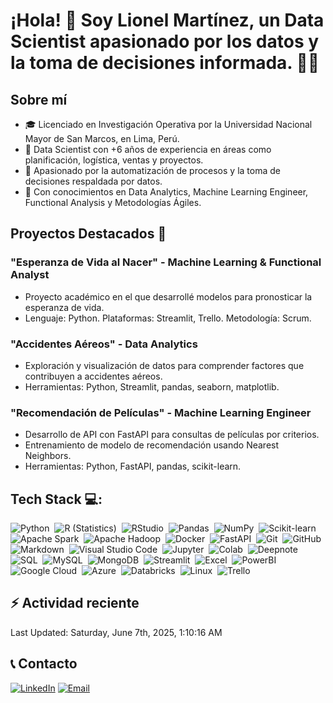 # ¡Hola! 👋 Soy Lionel Martínez, un Data Scientist apasionado por los datos y la toma de decisiones informada. 👨‍💼

## Sobre mí
- 🎓 Licenciado en Investigación Operativa por la Universidad Nacional Mayor de San Marcos, en Lima, Perú.
- 💼 Data Scientist con +6 años de experiencia en áreas como planificación, logística, ventas y proyectos.
- 🧠 Apasionado por la automatización de procesos y la toma de decisiones respaldada por datos.
- 🚀 Con conocimientos en Data Analytics, Machine Learning Engineer, Functional Analysis y Metodologías Ágiles.

## Proyectos Destacados 🚀
### "Esperanza de Vida al Nacer" - Machine Learning & Functional Analyst
- Proyecto académico en el que desarrollé modelos para pronosticar la esperanza de vida.
- Lenguaje: Python. Plataformas: Streamlit, Trello. Metodología: Scrum.

### "Accidentes Aéreos" - Data Analytics
- Exploración y visualización de datos para comprender factores que contribuyen a accidentes aéreos.
- Herramientas: Python, Streamlit, pandas, seaborn, matplotlib.

### "Recomendación de Películas" - Machine Learning Engineer
- Desarrollo de API con FastAPI para consultas de películas por criterios.
- Entrenamiento de modelo de recomendación usando Nearest Neighbors.
- Herramientas: Python, FastAPI, pandas, scikit-learn.

## Tech Stack 💻:
![Python](https://img.shields.io/badge/-Python-05122A?style=flat&logo=python)&nbsp;
![R (Statistics)](https://img.shields.io/badge/-R-05122A?style=flat&logo=R)&nbsp;
![RStudio](https://img.shields.io/badge/-RStudio-05122A?style=flat&logo=rstudio)&nbsp;
![Pandas](https://img.shields.io/badge/-Pandas-05122A?style=flat&logo=pandas)&nbsp;
![NumPy](https://img.shields.io/badge/-NumPy-05122A?style=flat&logo=numpy)&nbsp;
![Scikit-learn](https://img.shields.io/badge/-Scikit_learn-05122A?style=flat&logo=Scikit-learn)&nbsp;
![Apache Spark](https://img.shields.io/badge/-Apache%20Spark-05122A?style=flat&logo=Apache-Spark)&nbsp;
![Apache Hadoop](https://img.shields.io/badge/-Apache%20Hadoop-05122A?style=flat&logo=Apache-Hadoop)&nbsp;
![Docker](https://img.shields.io/badge/-Docker-05122A?style=flat&logo=Docker)&nbsp;
![FastAPI](https://img.shields.io/badge/-FastAPI-05122A?style=flat&logo=fastapi)&nbsp;
![Git](https://img.shields.io/badge/-Git-05122A?style=flat&logo=git)&nbsp;
![GitHub](https://img.shields.io/badge/-GitHub-05122A?style=flat&logo=github)&nbsp;
![Markdown](https://img.shields.io/badge/-Markdown-05122A?style=flat&logo=markdown)&nbsp;
![Visual Studio Code](https://img.shields.io/badge/-Visual%20Studio%20Code-05122A?style=flat&logo=visual-studio-code)&nbsp;
![Jupyter](https://img.shields.io/badge/-Jupyter-05122A?style=flat&logo=jupyter)&nbsp;
![Colab](https://img.shields.io/badge/-Colab-05122A?style=flat&logo=Google-Colab)&nbsp;
![Deepnote](https://img.shields.io/badge/-Deepnote-05122A?style=flat&logo=Deepnote)&nbsp;
![SQL](https://img.shields.io/badge/-SQL-05122A?style=flat&logo=Microsoft-SQL-Server)&nbsp;
![MySQL](https://img.shields.io/badge/-MySQL-05122A?style=flat&logo=MySQL)&nbsp;
![MongoDB](https://img.shields.io/badge/-MongoDB-05122A?style=flat&logo=MongoDB)&nbsp;
![Streamlit](https://img.shields.io/badge/-Streamlit-05122A?style=flat&logo=Streamlit)&nbsp;
![Excel](https://img.shields.io/badge/-Excel-05122A?style=flat&logo=Microsoft-Excel)&nbsp;
![PowerBI](https://img.shields.io/badge/-PowerBI-05122A?style=flat&logo=PowerBI)&nbsp;
![Google Cloud](https://img.shields.io/badge/-Google%20Cloud-05122A?style=flat&logo=Google-Cloud)&nbsp;
![Azure](https://img.shields.io/badge/-Azure-05122A?style=flat&logo=Microsoft-Azure)&nbsp;
![Databricks](https://img.shields.io/badge/-Databricks-05122A?style=flat&logo=databricks)&nbsp;
![Linux](https://img.shields.io/badge/-Linux-05122A?style=flat&logo=Linux)&nbsp;
![Trello](https://img.shields.io/badge/-Trello-05122A?style=flat&logo=trello)&nbsp;


## ⚡ Actividad reciente
<!--RECENT_ACTIVITY:start-->
<!--RECENT_ACTIVITY:end-->

<!--RECENT_ACTIVITY:last_update-->
Last Updated: Saturday, June 7th, 2025, 1:10:16 AM
<!--RECENT_ACTIVITY:last_update_end-->


## 📞 Contacto
[![LinkedIn](https://img.shields.io/badge/LinkedIn-0077B5?logo=linkedin&logoColor=white)](https://www.linkedin.com/in/lionel-martinez-chavez/)
[![Email](https://img.shields.io/badge/Email-D14836?logo=gmail&logoColor=white)](mailto:lio.data17@gmail.com)

<!--
## Hi there 👋

**Lio17-lab/Lio17-lab** is a ✨ _special_ ✨ repository because its `README.md` (this file) appears on your GitHub profile.

Here are some ideas to get you started:

- 🔭 I’m currently working on ...
- 🌱 I’m currently learning ...
- 👯 I’m looking to collaborate on ...
- 🤔 I’m looking for help with ...
- 💬 Ask me about ...
- 📫 How to reach me: ...
- 😄 Pronouns: ...
- ⚡ Fun fact: ...
-->
